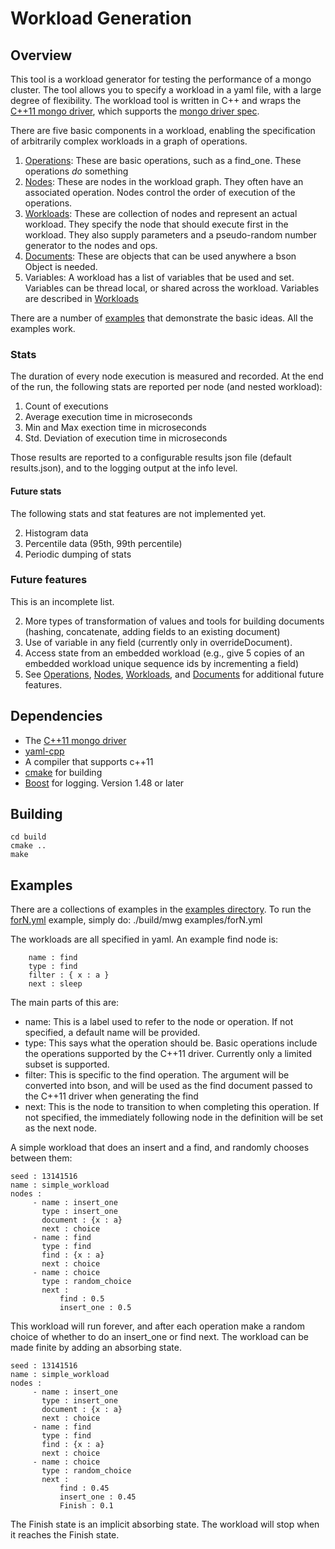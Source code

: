 Workload Generation
===================

Overview
--------

This tool is a workload generator for testing the performance of
a mongo cluster. The tool allows you to specify a workload in a yaml file, with
a large degree of flexibility. The workload tool is written in C++ and
wraps the
[C++11 mongo driver](https://github.com/mongodb/mongo-cxx-driver/tree/master),
which supports the
[mongo driver spec](https://github.com/mongodb/specifications/blob/master/source/crud/crud.rst).

There are five basic components in a workload, enabling the
specification of arbitrarily complex workloads in a graph of
operations.

1. [Operations](Operations.md): These are basic operations, such as a find_one. These
   operations *do* something
2. [Nodes](Nodes.md): These are nodes in the workload graph. They often have an
   associated operation. Nodes control the order of execution of the
   operations.
3. [Workloads](Workloads.md): These are collection of nodes and represent an actual
   workload. They specify the node that should execute first in the
   workload. They also supply parameters and a pseudo-random number
   generator to the nodes and ops.
4. [Documents](Documents.md): These are objects that can be used anywhere a bson
   Object is needed.
5. Variables: A workload has a list of variables that be used and
   set. Variables can be thread local, or shared across the
   workload. Variables are described in [Workloads](Workloads.md)

There are a number of [examples](examples/README.md) that demonstrate
the basic ideas. All the examples work.

### Stats

The duration of every node execution is measured and recorded. At the
end of the run, the following stats are reported per node (and nested
workload):

1. Count of executions
2. Average execution time in microseconds
3. Min and Max exection time in microseconds
4. Std. Deviation of execution time in microseconds

Those results are reported to a configurable results json file
(default results.json), and to the logging output at the info level.

#### Future stats

The following stats and stat features are not implemented yet.

2. Histogram data
3. Percentile data (95th, 99th percentile)
4. Periodic dumping of stats

### Future features
This is an incomplete list.

2. More types of transformation of values and tools for building
   documents (hashing, concatenate, adding fields to an existing document)
3. Use of variable in any field (currently only in overrideDocument).
4. Access state from an embedded workload (e.g., give 5 copies of an
   embedded workload unique sequence ids by incrementing a field)
5. See [Operations](Operations.md), [Nodes](Nodes.md),
   [Workloads](Workloads.md), and [Documents](Documents.md) for
   additional future features.

Dependencies
------------
* The [C++11 mongo driver](https://github.com/mongodb/mongo-cxx-driver/tree/master)
* [yaml-cpp](https://github.com/jbeder/yaml-cpp)
* A compiler that supports c++11
* [cmake](http://www.cmake.org/) for building
* [Boost](http://www.boost.org/) for logging. Version 1.48 or later

Building
--------

    cd build
    cmake ..
    make

Examples
--------

There are a collections of examples in the [examples directory](examples/). To run
the [forN.yml](examples/forN.yml) example, simply do:
    ./build/mwg examples/forN.yml

The workloads are all specified in yaml. An example find node is:

        name : find
        type : find
        filter : { x : a }
        next : sleep

The main parts of this are:
* name: This is a label used to refer to the node or operation. If not
  specified, a default name will be provided.
* type: This says what the operation should be. Basic operations
  include the operations supported by the C++11 driver. Currently only
  a limited subset is supported.
* filter: This is specific to the find operation. The argument will be
  converted into bson, and will be used as the find document passed
  to the C++11 driver when generating the find
* next: This is the node to transition to when completing this
  operation. If not specified, the immediately following node in the
  definition will be set as the next node.

A simple workload that does an insert and a find, and randomly
chooses between them:

    seed : 13141516
    name : simple_workload
    nodes :
         - name : insert_one
           type : insert_one
           document : {x : a}
           next : choice
         - name : find
           type : find
           find : {x : a}
           next : choice
         - name : choice
           type : random_choice
           next :
               find : 0.5
               insert_one : 0.5

This workload will run forever, and after each operation make a random
choice of whether to do an insert_one or find next. The workload can be
made finite by adding an absorbing state.

    seed : 13141516
    name : simple_workload
    nodes :
         - name : insert_one
           type : insert_one
           document : {x : a}
           next : choice
         - name : find
           type : find
           find : {x : a}
           next : choice
         - name : choice
           type : random_choice
           next :
               find : 0.45
               insert_one : 0.45
               Finish : 0.1

The Finish state is an implicit absorbing state. The workload will
stop when it reaches the Finish state.
